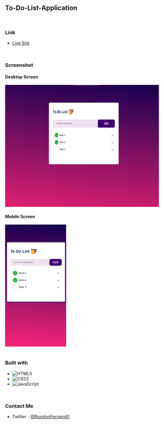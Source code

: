 ## To-Do-List-Application

<br>

### Link

- [Live Site](https://linen220-to-do-list-app.netlify.app/)

<br>

### Screenshot

<div align="left">
<h4>Desktop Screen</h4>
<img src="./assets/img/screenshot_1.png" width="600" height="400"/>
<h4>Mobile Screen</h3>
<img src="./assets/img/screenshot_2.png" width="200" height="400"/>
</div>

<br>

### Built with

- ![HTML5](https://img.shields.io/badge/html5-%23E34F26.svg?style=for-the-badge&logo=html5&logoColor=white)   
- ![CSS3](https://img.shields.io/badge/css3-%231572B6.svg?style=for-the-badge&logo=css3&logoColor=white)
- ![JavaScript](https://img.shields.io/badge/Javascript-F7DF1E.svg?style=for-the-badge&logo=javascript&logoColor=black)&nbsp;

<br>

### Contact Me

- Twitter - [@RondonFernand0](https://twitter.com/RondonFernand0)

<br>